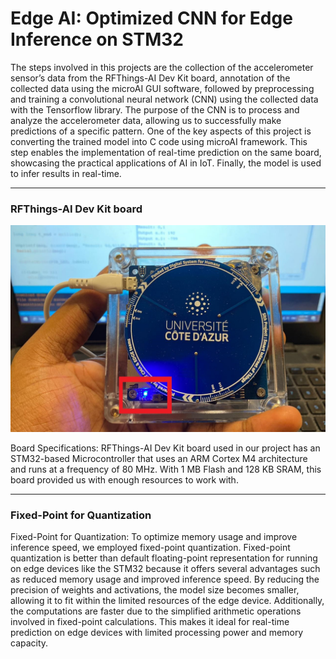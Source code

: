 # Edge AI: Optimized CNN for Edge Inference on STM32

The steps involved in this projects are the collection of the accelerometer sensor’s data from the RFThings-AI Dev Kit board, annotation of the collected data using the microAI GUI software, followed by preprocessing and training a convolutional neural network (CNN) using the collected data with the Tensorflow library. The purpose of the CNN is to process and analyze the accelerometer data, allowing us to successfully make predictions of a specific pattern. One of the key aspects of this project is converting the trained model into C code using microAI framework. This step enables the implementation of real-time prediction on the same board, showcasing the practical applications of AI in IoT. Finally, the model is used to infer results in real-time.

---

### RFThings-AI Dev Kit board

![RFThings-AI Dev Kit board](./Images/led.jpeg)

Board Specifications: RFThings-AI Dev Kit board used in our project has an STM32-based Microcontroller that uses an ARM Cortex M4 architecture and runs at a frequency of 80 MHz. With 1 MB Flash and 128 KB SRAM, this board provided us with enough resources to work with.

---

### Fixed-Point for Quantization

Fixed-Point for Quantization: To optimize memory usage and improve inference speed, we employed fixed-point quantization. Fixed-point quantization is better than default floating-point representation for running on edge devices like the STM32 because it offers several advantages such as reduced memory usage and improved inference speed. By reducing the precision of weights and activations, the model size becomes smaller, allowing it to fit within the limited resources of the edge device. Additionally, the computations are faster due to the simplified arithmetic operations involved in fixed-point calculations. This makes it ideal for real-time prediction on edge devices with limited processing power and memory capacity.